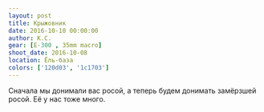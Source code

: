 ```yaml
---
layout: post
title: Крыжовник
date: 2016-10-10 00:00:00
author: К.С.
gear: [E-300 , 35mm macro]
shoot_date: 2016-10-08
location: Ёль-база
colors: ['120d03', '1c1703']
---
```


Сначала мы донимали вас росой, а теперь будем донимать замёрзшей росой. Её у нас тоже много.
